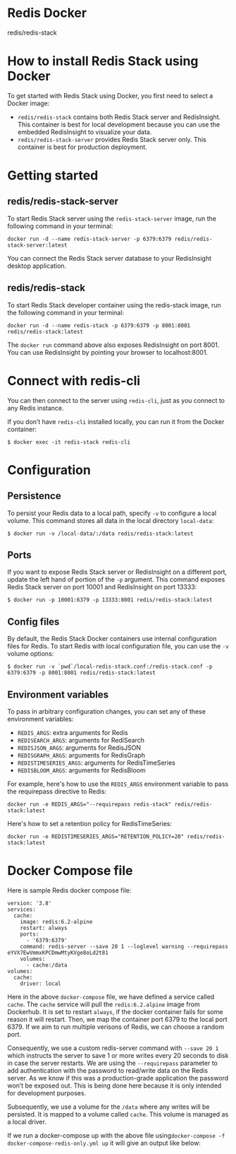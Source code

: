 # Redis Docker
redis/redis-stack

# How to install Redis Stack using Docker
To get started with Redis Stack using Docker, you first need to select a Docker image:
- `redis/redis-stack` contains both Redis Stack server and RedisInsight. This container is best for local development because you can use the embedded RedisInsight to visualize your data.
- `redis/redis-stack-server` provides Redis Stack server only. This container is best for production deployment.

# Getting started
## redis/redis-stack-server
To start Redis Stack server using the `redis-stack-server` image, run the following command in your terminal:
```
docker run -d --name redis-stack-server -p 6379:6379 redis/redis-stack-server:latest
```

You can connect the Redis Stack server database to your RedisInsight desktop application.

## redis/redis-stack
To start Redis Stack developer container using the redis-stack image, run the following command in your terminal:
```
docker run -d --name redis-stack -p 6379:6379 -p 8001:8001 redis/redis-stack:latest
```

The `docker run` command above also exposes RedisInsight on port 8001. You can use RedisInsight by pointing your browser to localhost:8001.

# Connect with redis-cli
You can then connect to the server using `redis-cli`, just as you connect to any Redis instance.

If you don’t have `redis-cli` installed locally, you can run it from the Docker container:
```
$ docker exec -it redis-stack redis-cli
```

# Configuration 
## Persistence
To persist your Redis data to a local path, specify `-v` to configure a local volume. This command stores all data in the local directory `local-data`:
```
$ docker run -v /local-data/:/data redis/redis-stack:latest
```

## Ports
If you want to expose Redis Stack server or RedisInsight on a different port, update the left hand of portion of the `-p` argument. This command exposes Redis Stack server on port 10001 and RedisInsight on port 13333:
```
$ docker run -p 10001:6379 -p 13333:8001 redis/redis-stack:latest
```

## Config files
By default, the Redis Stack Docker containers use internal configuration files for Redis. To start Redis with local configuration file, you can use the `-v` volume options:
```
$ docker run -v `pwd`/local-redis-stack.conf:/redis-stack.conf -p 6379:6379 -p 8001:8001 redis/redis-stack:latest
```

## Environment variables
To pass in arbitrary configuration changes, you can set any of these environment variables:
- `REDIS_ARGS`: extra arguments for Redis
- `REDISEARCH_ARGS`: arguments for RediSearch
- `REDISJSON_ARGS`: arguments for RedisJSON
- `REDISGRAPH_ARGS`: arguments for RedisGraph
- `REDISTIMESERIES_ARGS`: arguments for RedisTimeSeries
- `REDISBLOOM_ARGS`: arguments for RedisBloom

For example, here's how to use the `REDIS_ARGS` environment variable to pass the requirepass directive to Redis:
```
docker run -e REDIS_ARGS="--requirepass redis-stack" redis/redis-stack:latest
```

Here's how to set a retention policy for RedisTimeSeries:
```
docker run -e REDISTIMESERIES_ARGS="RETENTION_POLICY=20" redis/redis-stack:latest
```

# Docker Compose file
Here is sample Redis docker compose file:
```
version: '3.8'
services:
  cache:
    image: redis:6.2-alpine
    restart: always
    ports:
      - '6379:6379'
    command: redis-server --save 20 1 --loglevel warning --requirepass eYVX7EwVmmxKPCDmwMtyKVge8oLd2t81
    volumes: 
      - cache:/data
volumes:
  cache:
    driver: local
```

Here in the above `docker-compose` file, we have defined a service called `cache`. The `cache` service will pull the `redis:6.2.alpine` image from Dockerhub. It is set to restart `always`, if the docker container fails for some reason it will restart. Then, we map the container port 6379 to the local port 6379. If we aim to run multiple verisons of Redis, we can choose a random port.

Consequently, we use a custom redis-server command with `--save 20 1` which instructs the server to save 1 or more writes every 20 seconds to disk in case the server restarts. We are using the `--requirepass` parameter to add authentication with the password to read/write data on the Redis server. As we know if this was a production-grade application the password won’t be exposed out. This is being done here because it is only intended for development purposes.

Subsequently, we use a volume for the `/data` where any writes will be persisted. It is mapped to a volume called `cache`. This volume is managed as a local driver.

If we run a docker-compose up with the above file using ​`​docker-compose -f docker-compose-redis-only.yml up` it will give an output like below:

